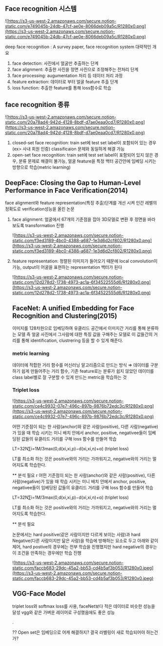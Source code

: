  ## Face recognition 시스템

![https://s3-us-west-2.amazonaws.com/secure.notion-static.com/e749045b-24db-47cf-ae0e-8066deb09a5c/R1280x0.png](https://s3-us-west-2.amazonaws.com/secure.notion-static.com/e749045b-24db-47cf-ae0e-8066deb09a5c/R1280x0.png)

deep face recognition : A survey paper, face recognition system 대략적인 개요

1. face detection: 사진에서 얼굴만 추출하는 단계
2. face alignment: 추출한 사진을 정면 사진으로 조정해주는 전처리 단계
3. face processing: augumentation 처리 등 데이터 처리 과정
4. feature extraction: 데이터로 부터 얼굴 feature 추출 단계
5. loss function: 추출한 feature를 통해 loss함수로 학습

## face recognition 종류

![https://s3-us-west-2.amazonaws.com/secure.notion-static.com/20a78ad4-942d-4128-8bdf-d7ae0eaa0cd7/R1280x0.png](https://s3-us-west-2.amazonaws.com/secure.notion-static.com/20a78ad4-942d-4128-8bdf-d7ae0eaa0cd7/R1280x0.png)

1. closed-set face recognition: train set에 test set label이 포함되어 있는 경우 (ex> 사내 회원 인증) classificaion 문제와 동일하게 해결 가능
2. open-set face recognition: train set에 test set label이 포함되어 있지 않은 경우, 분류 문제로 해결이 불가능, 얼굴 feature을 특정 백터 공간안에 임베딩 시키는 방향으로 학습(metric learning)

## DeepFace: Closing the Gap to Human-Level Performance in Face Verification(2014)

face alignment와 feature representation(특징 추출)단계를 개선 시켜 인간 레벨의 정확도로 verification성능을 올린 논문

1. face alignment: 얼굴에서 67개의 기준점을 잡아 3D모델로 변환 후 정면을 바라보도록 transformation 진행

    ![https://s3-us-west-2.amazonaws.com/secure.notion-static.com/f3ed3189-4bc0-4388-a687-1e3d6d2cf802/R1280x0.png](https://s3-us-west-2.amazonaws.com/secure.notion-static.com/f3ed3189-4bc0-4388-a687-1e3d6d2cf802/R1280x0.png)

2. feature representation: 정렬된 이미지가 들어오기 때문에 local convolution이 가능, output이 어굴을 표현하는 representation 백터가 된다

    ![https://s3-us-west-2.amazonaws.com/secure.notion-static.com/12d278d2-1738-4973-ac1a-6f34522555d6/R1280x0.png](https://s3-us-west-2.amazonaws.com/secure.notion-static.com/12d278d2-1738-4973-ac1a-6f34522555d6/R1280x0.png)

    ## FaceNet: A unified Embedding for Face Recognition and Clustering(2015)

    이미지를 128차원으로 임베딩하여 유클리드 공간에서 이미지간 거리를 통해 분류하는 모델 즉 얼굴 사진에서 그사람에 대한 특징 값을 구해주는 모델로 이 값들간의 거리를 통해 identification, clustrering 등을 할 수 있게 해준다.

    ### metric learning

    데이터에 적합한 거리 함수를 머신러닝 알고리즘으로 만드는 방식 ⇒ 데이터를 구분하기 쉽게 만들어주는 거리 함수, 기존 feature로는 분류가 쉽지 않았던 데이터를 class label별로 잘 구분할 수 있게 만드는 metric을 학습하는 것

    ### Triplet loss

    ![https://s3-us-west-2.amazonaws.com/secure.notion-static.com/ce4c9932-07e7-496c-897b-9876b72edc3c/R1280x0.png](https://s3-us-west-2.amazonaws.com/secure.notion-static.com/ce4c9932-07e7-496c-897b-9876b72edc3c/R1280x0.png)

    어떤 기준점이 되는 한 사람(anchor)와 같은 사람(positive), 다른 사람(negative)가 있을 때 학습 시키는 미니 배치 안에서 anchor, positive, negativee들이 임베딩된 값들의 유클리드 거리를 구해 loss 함수를 만들어 학습

    LT=32N∑i=1M/3max(0,d(xi,xi,p)−d(xi,xi,n)+α) (triplet loss)

    LT를 최소화 하는 것은 positive와의 거리는 가까워지고, negative와의 거리는 멀어지도록 학습한다.

    ** 분석 필요
r
    어떤 기준점이 되는 한 사람(anchor)와 같은 사람(positive), 다른 사람(negative)가 있을 때 학습 시키는 미니 배치 안에서 anchor, positive, negativee들이 임베딩된 값들의 유클리드 거리를 구해 loss 함수를 만들어 학습

    LT=32N∑i=1M/3max(0,d(xi,xi,p)−d(xi,xi,n)+α) (triplet loss)

    LT를 최소화 하는 것은 positive와의 거리는 가까워지고, negative와의 거리는 멀어지도록 학습한다.

    ** 분석 필요

    논문에서는 hard positive(같은 사람이지만 다르게 보이는 사람)과 hard Negative(다른 사람이지만 닮은 사람)을 학습에 방해하는 요소로 두고 아래와 같이 제어, hard postive의 경우에는 전부 학습을 진행했지만 hard negative의 경우는 이 조건을 만족하는 경우에만 학습 진행

    ![https://s3-us-west-2.amazonaws.com/secure.notion-static.com/faccb683-29dc-45a2-bb53-cd4b5af3b053/R1280x0.jpeg](https://s3-us-west-2.amazonaws.com/secure.notion-static.com/faccb683-29dc-45a2-bb53-cd4b5af3b053/R1280x0.jpeg)

    ## VGG-Face Model

    triplet loss와 softmax loss를 사용, faceNet보다 적은 데이터로 비슷한 성능을 달성 vgg와 같은 가벼운 레이어로 구성했음에도 좋은 성능

    .

    ?? Open set은 임베딩으로 어캐 해결하지? 결국 라벨링이 새로 학습되어야 하는건가?
